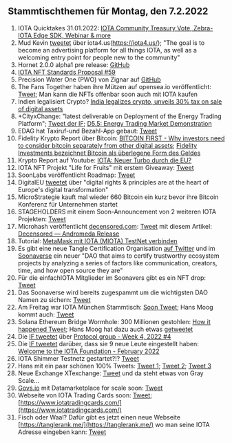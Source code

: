 ## Stammtischthemen für Montag, den 7.2.2022

1. IOTA Quicktakes 31.01.2022: [IOTA Community Treasury Vote, Zebra-IOTA Edge SDK, Webinar & more](https://www.youtube.com/watch?v=bUWLGLFduOU)
2. Mud Kevin [tweetet](https://twitter.com/MudKevin/status/1488264292788948994?s=20&t=kFTOaD69hCY5s09-yZ1phw) über iota4.us(https://iota4.us/); "The goal is to become an advertising platform for all things IOTA, as well as a welcoming entry point for people new to the community"
3. Hornet 2.0.0 alpha1 pre release: [GitHub](https://github.com/gohornet/hornet/releases/tag/v2.0.0-alpha1)
4. [IOTA NFT Standards Proposal #59](https://github.com/iotaledger/tips/discussions/59)
5. Precision Water One (PWO) von Zignar auf [GitHub](https://github.com/zignartech/iotadd-pwo)
6. The Fans Together haben ihre Mützen auf opensea.io veröffentlicht: [Tweet](https://twitter.com/TheFansTogether/status/1488527996688510985?s=20&t=xVVDkUjqMjnrOGu8anNN5w); Man kann die NFTs offenbar soon auch mit IOTA kaufen
7. Indien legalisiert Crypto? [India legalizes crypto, unveils 30% tax on sale of digital assets](https://www.binance.com/en/news/top/6894281?ref=AZTKZ9XS&utm_source=BinanceTwitter&utm_medium=GlobalSocial&utm_campaign=GlobalSocial)
8. +CityxChange: "latest deliverable on Deployment of the Energy Trading Platform"; [Tweet der IF](https://twitter.com/iota/status/1488433434909450241?t=T9sp-XWf26Pkcv5AK3tpxg&s=19); [D5.5: Energy Trading Market Demonstration](https://cityxchange.eu/knowledge-base/d5-5-energy-trading-market-demonstration/)
9. EDAG hat Taxiruf-und Bezahl-App gebaut: [Tweet](https://twitter.com/EDAGGroup/status/1488512947169243143?s=20&t=DPBWOR3SEvjcaLgbS_-m0Q)
10. Fidelity Krypto Report über Bitcoin: [BITCOIN FIRST - Why investors need to consider bitcoin separately from other digital assets](https://www.fidelitydigitalassets.com/bin-public/060_www_fidelity_com/documents/FDAS/bitcoin-first.pdf); [Fidelity Investments bezeichnet Bitcoin als überlegene Form des Geldes](https://www.crypto-news-flash.com/de/fidelity-digital-assets-veroeffentlicht-seinen-bitcoin-first-bericht-und-bezeichnet-btc-als-ueberlegene-form-des-geldes/?feed_id=8006&_unique_id=61f93901492d9)
11. Krypto Report auf Youtube: [IOTA: Neuer Turbo durch die EU?](https://www.youtube.com/watch?v=Yc1B7SEASyg)
12. IOTA NFT Projekt "Life for Fruits" mit erstem Giveaway: [Tweet](https://twitter.com/Life_of_Fruits1/status/1488544652693278722?s=20&t=xVVDkUjqMjnrOGu8anNN5w)
13. SoonLabs veröffentlicht Roadmap: [Tweet](https://twitter.com/soon_labs/status/1488542663691231232?s=20&t=xVVDkUjqMjnrOGu8anNN5w)
14. DigitalEU [tweetet](https://twitter.com/DigitalEU/status/1488505086674362370?s=20&t=tBFDnNpixdtVqHilJ8A9BA) über "digital rights & principles are at the heart of Europe's digital transformation"
15. MicroStrategie kauft mal wieder 660 Bitcoin ein kurz bevor ihre Bitcoin Konferenz für Unternehmen startet
16. STAGEHOLDERS mit einem Soon-Announcement von 2 weiteren IOTA Projekten: [Tweet](https://twitter.com/stageholders/status/1488481889371439106?s=20&t=tBFDnNpixdtVqHilJ8A9BA)
17. Microhash veröffentlicht [decensored.com](https://decensored.app/spaces): [Tweet](https://twitter.com/decensored_app/status/1488552617785663490?s=20&t=tBFDnNpixdtVqHilJ8A9BA) mit diesem Artikel: [Decensored — Andromeda Release](https://medium.com/@micro_hash/decensored-andromeda-release-ed733a2e79ea)
18. Tutorial: [MetaMask mit IOTA (MIOTA) TestNet verbinden](https://www.crypto-basics.de/blog/metamask-mit-iota-miota-testnet-verbinden)
19. Es gibt eine neue Tangle Certification Organisation [auf Twitter](https://twitter.com/TangleOrg) und im [Soonaverse](https://soonaverse.com/space/0x9c699a904953d663d4a63abf30fe7bd3fa954f68/overview) ein neuer "DAO that aims to certify trustworthy ecosystem projects by analyzing a series of factors like communication, creators, time, and how open source they are"
20. Für die einfachIOTA Mitglieder im Soonavers gibt es ein NFT drop: [Tweet](https://twitter.com/einfachIOTA/status/1488627966695383046?s=20&t=RXQWeCo6vT55qy0S-IcLYQ)
21. Das Soonaverse wird bereits zugespammt um die wichtigsten DAO Namen zu sichern: [Tweet](https://twitter.com/Vrom14286662/status/1488626092554567680?s=20&t=V8hESbUzC0rtDC9PVVFkqg)
22. Am Freitag war IOTA München Stammtisch: [Soon Tweet](https://twitter.com/IotaMunchen/status/1488816371026874368?s=20&t=rAwpgBoZOZMsdCEzGufwhA); Hans Moog kommt auch: [Tweet](https://twitter.com/hus_qy/status/1489033870251110401?s=20&t=CvyyvR4x1hzoC2gnj_KbXA)
23. Solana Ethereum Bridge Wormhole: 300 Millionen gestohlen: [How it happened Tweet](https://twitter.com/kelvinfichter/status/1489041221947375616?s=20&t=CvyyvR4x1hzoC2gnj_KbXA); Hans Moog hat dazu auch etwas [getweetet](https://twitter.com/hus_qy/status/1488985033956339713?s=20&t=CvyyvR4x1hzoC2gnj_KbXA)
24. Die [IF tweetet](https://twitter.com/iota/status/1488809969482874881?s=20&t=rAwpgBoZOZMsdCEzGufwhA) über [Protocol group - Week 4, 2022 #4](https://github.com/iotaledger/research-updates/discussions/4)
25. Die [IF tweetet](https://twitter.com/iota/status/1488876119851995138?s=20&t=rAwpgBoZOZMsdCEzGufwhA) darüber, dass sie 9 neue Leute eingestellt haben: [Welcome to the IOTA Foundation - February 2022](https://blog.iota.org/welcome-to-the-iota-foundation-february-2022/)
26. IOTA Shimmer Testnetz gestartet?!? [Tweet](https://twitter.com/unseriouscandle/status/1488880790469496832?s=20&t=rAwpgBoZOZMsdCEzGufwhA)
27. Hans mit ein paar schönen 100% Tweets: [Tweet 1](https://twitter.com/hus_qy/status/1488987651680178176?s=20&t=mSC3ChFqK_UCnk8EUfuj_g); [Tweet 2](https://twitter.com/hus_qy/status/1489030343072100354?s=20&t=mSC3ChFqK_UCnk8EUfuj_g); [Tweet 3](https://twitter.com/hus_qy/status/1489030177732673547?s=20&t=mSC3ChFqK_UCnk8EUfuj_g)
28. Neue Exchange XTexchange: [Tweet](https://twitter.com/XTexchange/status/1489083246088704002?s=20&t=CvyyvR4x1hzoC2gnj_KbXA) und da steht etwas von Gray Scale...
29. [Govs.io](https://govs.io/) mit Datamarketplace for scale soon: [Tweet](https://twitter.com/govs_io/status/1488927008298090496?s=20&t=CvyyvR4x1hzoC2gnj_KbXA)
30. Webseite von IOTA Trading Cards soon: [Tweet](https://twitter.com/FranklMarkus/status/1488989306249228294?s=20&t=mSC3ChFqK_UCnk8EUfuj_g); [https://www.iotatradingcards.com/](https://www.iotatradingcards.com/)
31. Fisch oder Waal? Dafür gibt es jetzt einen neue Webseite [https://tanglerank.me/](https://tanglerank.me/) wo man seine IOTA Adresse eingeben kann: [Tweet](https://twitter.com/GM__INV/status/1489173076550078464?s=20&t=CvyyvR4x1hzoC2gnj_KbXA)
